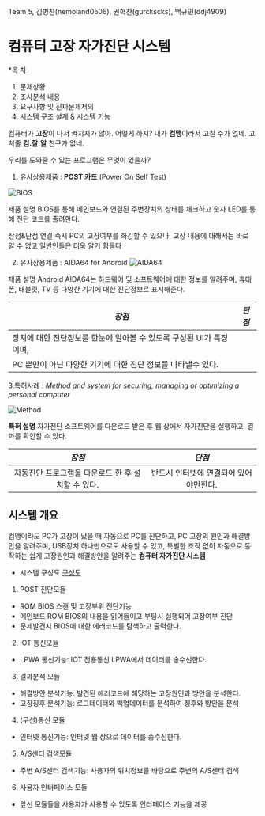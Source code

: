 Team 5, 김병찬(nemoland0506), 권혁찬(gurckscks), 백규민(ddj4909)
# **컴퓨터 고장** 자가진단 시스템

*목 차
1. 문제상황
2. 조사분석 내용
3. 요구사항 및 진짜문제저의
4. 시스템 구조 설계 & 시스템 기능

컴퓨터가 **고장**이 나서 켜지지가 않아. 어떻게 하지?
내가 **컴맹**이라서 고칠 수가 없네. 고쳐줄 **컴.잘.알** 친구가 없네.

우리를 도와줄 수 있는 프로그램은 무엇이 있을까?

1. 유사상용제품 : **POST 카드**
               (Power On Self Test)

![BIOS](http://image.dhgate.com/albu_500345709_00/temp2.0x0.jpg)

제품 설명
BIOS를 통해 메인보드와 연결된 주변장치의 상태를 체크하고
숫자 LED를 통해 진단 코드를 출려한다.

장점&단점
연결 즉시 PC의 고장여부를 화긴할 수 있으나,
고장 내용에 대해서는 바로 알 수 없고 일반인들은 더욱 알기 힘들다

2. 유사상용제품 : AIDA64 for Android
![AIDA64](https://encrypted-tbn0.gstatic.com/images?q=tbn:ANd9GcTyjNL_nW7eI__q6jumquzC0cyJ7UtwCKLEkY73BQF1HDXOj3gR)

제품 설명
Android AIDA64는 하드웨어 및 소프트웨어에 대한 정보를 알려주며,
휴대폰, 태블릿, TV 등 다양한 기기에 대한 진단정보르 표시해준다.

|*장점*|*단점*|
|----|----|
|장치에 대한 진단정보를 한눈에 알아볼 수 있도록 구성된 UI가 특징이며,
PC 뿐만이 아닌 다양한 기기에 대한 진단 정보를 나타낼수 있다.|    |

3.특허사례 : *Method and system for securing, managing or optimizing a personal computer*

![Method](https://patentimages.storage.googleapis.com/US6266774B1/US06266774-20010724-D00000.png)

**특허 설명**
자가진단 소프트웨어를 다운로드 받은 후 웹 상에서 자가진단을 실행하고, 결과를 확인할 수 있다.

|*장점*|*단점*|
|:---:|:---:|
|자동진단 프로그램을 다운로드 한 후 설치할 수 있다.|반드시 인터넷에 연결되어 있어야만한다.|

## 시스템 개요

컴맹이라도  PC가 고장이 났을 때 자동으로 PC를 진단하고, PC 고장의 원인과 해결방안을 알려주며,
USB장치 하나만으로도 사용할 수 있고, 특별한 조작 없이 자동으로 동작하는
쉽게 고장원인과 해결방안을 알려주는 **컴퓨터 자가진단 시스템**

 - 시스템 구성도
[구성도](./구성도.png)

 1. POST 진단모듈
  - ROM BIOS 스캔 및 고장부위 진단기능
  - 메인보드 ROM BIOS의 내용을 읽어들이고 부팅시 실행되어 고장여부 진단
  - 문제발견시 BIOS에 대한 에러코드를 탐색하고 출력한다.

 2. IOT 통신모듈
  - LPWA 통신기능: IOT 전용통신 LPWA에서 데이터를 송수신한다.
 
 3. 결과분석 모듈
  - 해결방안 분석기능: 발견된 에러코드에 해당하는 고장원인과 방안을 분석한다.
  - 고장징후 분석기능: 로그데이터와 백업데이터를 분석하여 징후와 방안을 분석

 4. (무선)통신 모듈
  - 인터넷 통신기능: 인터넷 웹 상으로 데이터를 송수신한다.

 5. A/S센터 검색모듈
  - 주변 A/S센터 검색기능: 사용자의 위치정보를 바탕으로 주변의 A/S센터 검색

 6. 사용자 인터페이스 모듈
  - 앞선 모듈들을 사용자가 사용할 수 있도록 인터페이스 기능을 제공
